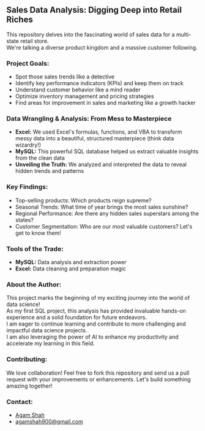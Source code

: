 ##  Sales Data Analysis: Digging Deep into Retail Riches 

This repository delves into the fascinating world of sales data for a multi-state retail store.
<br>
We're talking a diverse product kingdom and a massive customer following.

###  Project Goals:

* Spot those sales trends like a detective
* Identify key performance indicators (KPIs) and keep them on track
* Understand customer behavior like a mind reader
* Optimize inventory management and pricing strategies
* Find areas for improvement in sales and marketing like a growth hacker

###  Data Wrangling & Analysis: From Mess to Masterpiece

* **Excel:** We used Excel's formulas, functions, and VBA to transform messy data into a beautiful, structured masterpiece (think data wizardry!)
* **MySQL:** This powerful SQL database helped us extract valuable insights from the clean data
* **Unveiling the Truth:** We analyzed and interpreted the data to reveal hidden trends and patterns

###  Key Findings:

* Top-selling products: Which products reign supreme?
* Seasonal Trends: What time of year brings the most sales sunshine?
* Regional Performance: Are there any hidden sales superstars among the states?
* Customer Segmentation: Who are our most valuable customers? Let's get to know them!

###  Tools of the Trade:

* **MySQL:**  Data analysis and extraction power
* **Excel:**  Data cleaning and preparation magic

### About the Author:

This project marks the beginning of my exciting journey into the world of data science! <br>
As my first SQL project, this analysis has provided invaluable hands-on experience and a solid foundation for future endeavors. <br>
I am eager to continue learning and contribute to more challenging and impactful data science projects. <br>
I am also leveraging the power of AI to enhance my productivity and accelerate my learning in this field. <br>
###  Contributing:

We love collaboration! Feel free to fork this repository and send us a pull request with your improvements or enhancements. Let's build something amazing together!

###  Contact:

* [Agam Shah](https://www.linkedin.com/in/agam-shah-281182233/)
* agamshah900@gmail.com
